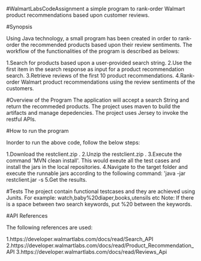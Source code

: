 #WalmartLabsCodeAssignment
a simple program to rank-order Walmart product recommendations based upon customer reviews.

#Synopsis
<p>Using Java technology, a small program has been created in order to rank-order the recommended products based upon their review sentiments. The workflow of the functionalities of the program is described as belows:</p>
     1.Search for products based upon a user-provided search string.
      2.Use the first item in the search response as input for a product recommendation search.
      3.Retrieve reviews of the first 10 product recommendations.
      4.Rank-order Walmart product recommendations using the review sentiments of the customers.
      

#Overview of the Program
The application will accept a search String and return the recommeded products.
The project uses maven to build the artifacts and manage depedencies.
The project uses Jersey to invoke the restful APIs.

  
#How to run the program
<p>Inorder to run the above code, follow the below steps:</p>
    1.Download the restclient.zip .
    2.Unzip the restclient.zip .
    3.Execute the command 'MVN clean install'. This would exeute all the test cases and install the jars in the local repositories.
    4.Navigate to the target folder and execute the runnable jars according to the following command: 'java -jar restclient.jar -s <watch>
    5.Get the results.
    
#Tests
The project contain functional testcases and they are achieved using Junits.
For example: watch,baby%20diaper,books,utensils etc
Note: If there is a space between two search keywords, put %20 between the keywords.


#API References
<p>The following references are used:</p>
     1.https://developer.walmartlabs.com/docs/read/Search_API
     2.https://developer.walmartlabs.com/docs/read/Product_Recommendation_API
     3.https://developer.walmartlabs.com/docs/read/Reviews_Api
